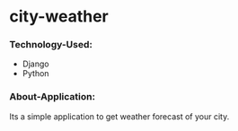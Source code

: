 # city-weather

<h3>Technology-Used:</h3>
<ul>
  <li>Django</li>
  <li>Python</li>
</ul>

<h3>About-Application:</h3> 
Its a simple application to get weather forecast of your city.
